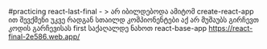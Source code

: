 #practicing
react-last-final - > არ იბილდებოდა ამიტომ create-react-app ით შევქმენი უკვე რადგან სთაილდ კომპიონენტები აქ არ მუშაუბს გირჩევთ კოდის გარჩევისას first საქაღალდე ნახოთ react-base-app https://react-final-2e586.web.app/



